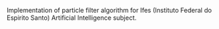 Implementation of particle filter algorithm for Ifes (Instituto Federal do Espirito Santo) Artificial Intelligence subject.
